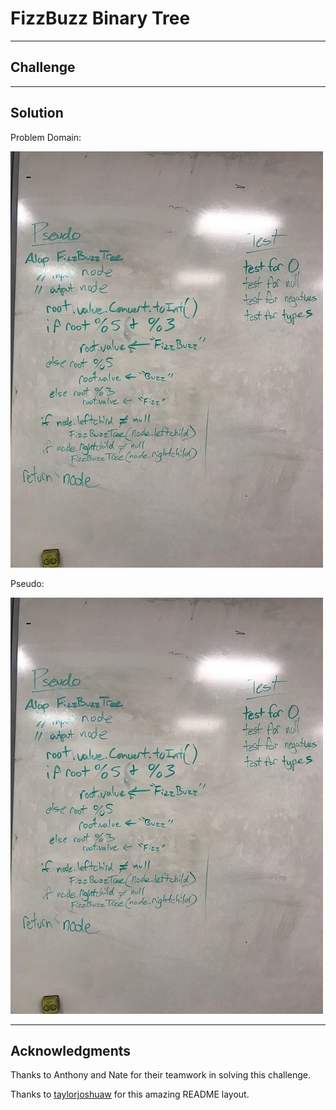 # FizzBuzz Binary Tree

---

## Challenge

---

## Solution
Problem Domain:

![Whiteboard Solution](/assets/fizzbuzztree1.jpg)

Pseudo:

![Whiteboard Solution](/assets/fizzbuzztree1.jpg)

---

## Acknowledgments
Thanks to Anthony and Nate for their teamwork in solving this challenge.

Thanks to [taylorjoshuaw](https://github.com/taylorjoshuaw) 
for this amazing README layout.